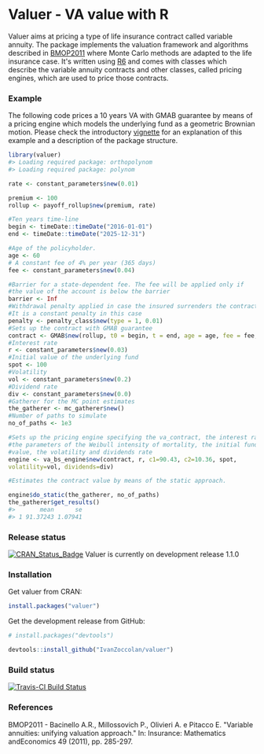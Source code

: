 
<!-- README.md is generated from README.Rmd. Please edit that file -->
Valuer - VA value with R
========================

Valuer aims at pricing a type of life insurance contract called variable annuity. The package implements the valuation framework and algorithms described in [BMOP2011](#BMOP2011) where Monte Carlo methods are adapted to the life insurance case. It's written using [R6](https://CRAN.R-project.org/package=R6) and comes with classes which describe the variable annuity contracts and other classes, called pricing engines, which are used to price those contracts.

### Example

The following code prices a 10 years VA with GMAB guarantee by means of a pricing engine which models the underlying fund as a geometric Brownian motion. Please check the introductory [vignette](https://github.com/IvanZoccolan/valuer/blob/master/vignettes/Introduction.Rmd) for an explanation of this example and a description of the package structure.

``` r
library(valuer)
#> Loading required package: orthopolynom
#> Loading required package: polynom

rate <- constant_parameters$new(0.01)

premium <- 100
rollup <- payoff_rollup$new(premium, rate)

#Ten years time-line
begin <- timeDate::timeDate("2016-01-01")
end <- timeDate::timeDate("2025-12-31")

#Age of the policyholder.
age <- 60
# A constant fee of 4% per year (365 days)
fee <- constant_parameters$new(0.04)

#Barrier for a state-dependent fee. The fee will be applied only if
#the value of the account is below the barrier
barrier <- Inf
#Withdrawal penalty applied in case the insured surrenders the contract
#It is a constant penalty in this case
penalty <- penalty_class$new(type = 1, 0.01)
#Sets up the contract with GMAB guarantee
contract <- GMAB$new(rollup, t0 = begin, t = end, age = age, fee = fee, barrier = barrier, penalty = penalty)
#Interest rate
r <- constant_parameters$new(0.03)
#Initial value of the underlying fund
spot <- 100
#Volatility
vol <- constant_parameters$new(0.2)
#Dividend rate
div <- constant_parameters$new(0.0)
#Gatherer for the MC point estimates
the_gatherer <- mc_gatherer$new()
#Number of paths to simulate
no_of_paths <- 1e3

#Sets up the pricing engine specifying the va_contract, the interest rate
#the parameters of the Weibull intensity of mortality, the initial fund
#value, the volatility and dividends rate
engine <- va_bs_engine$new(contract, r, c1=90.43, c2=10.36, spot,
volatility=vol, dividends=div)

#Estimates the contract value by means of the static approach.

engine$do_static(the_gatherer, no_of_paths)
the_gatherer$get_results()
#>       mean      se
#> 1 91.37243 1.07941
```

### Release status

[![CRAN\_Status\_Badge](http://www.r-pkg.org/badges/version/valuer)](http://cran.r-project.org/package=valuer)
Valuer is currently on development release 1.1.0

### Installation

Get valuer from CRAN:

``` r
install.packages("valuer")
```

Get the development release from GitHub:

``` r
# install.packages("devtools")

devtools::install_github("IvanZoccolan/valuer")
```

### Build status

[![Travis-CI Build Status](https://travis-ci.org/IvanZoccolan/valuer.svg?branch=master)](https://travis-ci.org/IvanZoccolan/valuer)

### References

<a name="BMOP2011"></a> BMOP2011 - Bacinello A.R., Millossovich P., Olivieri A. e Pitacco E. "Variable annuities: unifying valuation approach." In: Insurance: Mathematics andEconomics 49 (2011), pp. 285-297.
